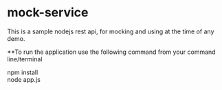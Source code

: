 # mock-service
This is a sample nodejs rest api, for mocking and using at the time of any demo.

**To run the application use the following command from your command line/terminal  

npm install   
node app.js   
